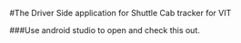 #The Driver Side application for Shuttle Cab tracker for VIT

###Use android studio to open and check this out.